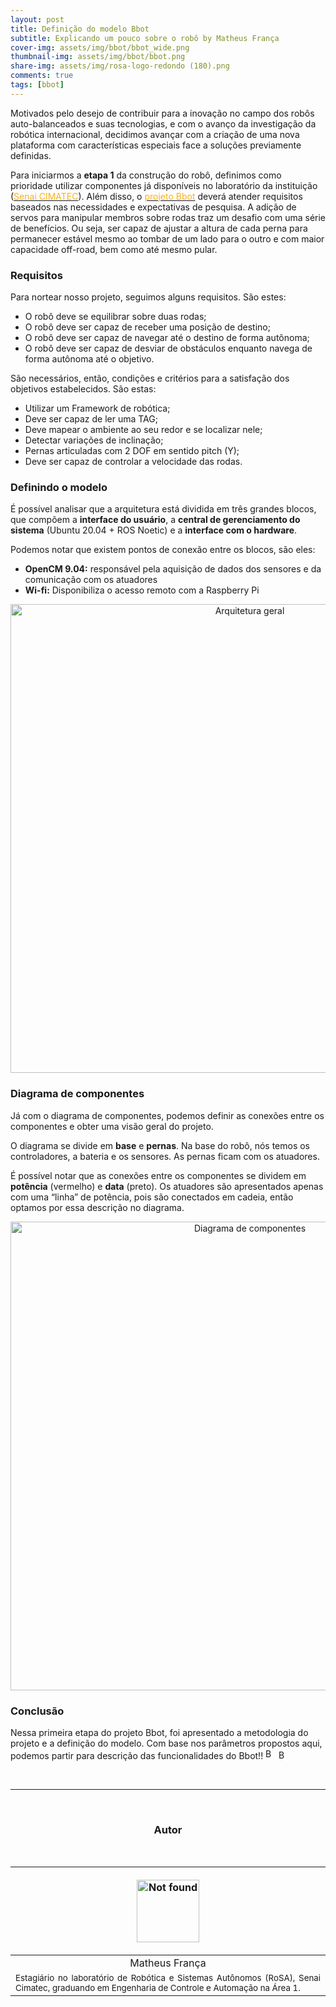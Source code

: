 ```yaml
---
layout: post
title: Definição do modelo Bbot 
subtitle: Explicando um pouco sobre o robô by Matheus França
cover-img: assets/img/bbot/bbot_wide.png
thumbnail-img: assets/img/bbot/bbot.png
share-img: assets/img/rosa-logo-redondo (180).png
comments: true
tags: [bbot]
---
```


<!-- **************************************** -->
<!-- ### Introdução -->

Motivados pelo desejo de contribuir para a inovação no campo dos robôs auto-balanceados e suas tecnologias, e com o avanço da investigação da robótica internacional, decidimos avançar com a criação de uma nova plataforma com características especiais face a soluções previamente definidas.

Para iniciarmos a **etapa 1** da construção do robô, definimos como prioridade utilizar componentes já disponíveis no laboratório da instituição (<a target="_blank" href="http://www.senaicimatec.com.br/en/"><font color="#fbb117">Senai CIMATEC</font></a>). Além disso, o <a href="https://mhar-vell.github.io/rasc/project-bbot/"><font color="#fbb117">projeto Bbot</font></a> deverá atender requisitos baseados nas necessidades e expectativas de pesquisa. A adição de servos para manipular membros sobre rodas traz um desafio com uma série de benefícios. Ou seja, ser capaz de ajustar a altura de cada perna para permanecer estável mesmo ao tombar de um lado para o outro e com maior capacidade off-road, bem como até mesmo pular. 


<!-- **************************************** -->

### Requisitos 

Para nortear nosso projeto, seguimos alguns requisitos. São estes:

- O robô deve se equilibrar sobre duas rodas;
- O robô deve ser capaz de receber uma posição de destino;
- O robô deve ser capaz de navegar até o destino de forma autônoma;
- O robô deve ser capaz de desviar de obstáculos enquanto navega de forma autônoma até o objetivo.

São necessários, então, condições e critérios para a satisfação dos objetivos estabelecidos. São estas:

- Utilizar um Framework de robótica;
- Deve ser capaz de ler uma TAG;
- Deve mapear o ambiente ao seu redor e se localizar nele;
- Detectar variações de inclinação;
- Pernas articuladas com 2 DOF em sentido pitch (Y);
- Deve ser capaz de controlar a velocidade das rodas.

<!-- **************************************** 
### Selecionando os componentes 

Aqui está uma lista completa de peças até o momento (sujeito a alterações):

Todas essas peças tem o valor aproximado de $USD 3162,64. 
-->
<!-- **************************************** -->
### Definindo o modelo

É possível analisar que a arquitetura está dividida em três grandes blocos, que compõem a <strong>interface do usuário</strong>, a <strong>central de gerenciamento do sistema</strong> (Ubuntu 20.04 + ROS Noetic) e a <strong>interface com o hardware</strong>. 


Podemos notar que existem pontos de conexão entre os blocos, são eles: 

- **OpenCM 9.04:** responsável pela aquisição de dados dos sensores e da comunicação com os atuadores
- **Wi-fi:** Disponibiliza o acesso remoto com a Raspberry Pi

<p align="center">
    <img src="{{ 'assets/img/bbot/arquitetura_geral.png' | relative_url }}" alt="Arquitetura geral" width="750"/>
</p>

<!-- **************************************** -->
### Diagrama de componentes

Já com o diagrama de componentes, podemos definir as conexões entre os componentes e obter uma visão geral do projeto.

O diagrama se divide em <strong>base</strong> e <strong>pernas</strong>. Na base do robô, nós temos os controladores, a bateria e os sensores. As pernas ficam com os atuadores. 

É possível notar que as conexões entre os  componentes se dividem em <strong>potência</strong> (vermelho) e <strong>data</strong> (preto). Os atuadores são apresentados apenas com uma “linha” de potência, pois são conectados em cadeia, então optamos por essa descrição no diagrama.

<p align="center">
    <img src="{{ 'assets/img/bbot/components_diagram.png' | relative_url }}" alt="Diagrama de componentes" width="750"/>
</p>

<!-- **************************************** -->
### Conclusão
Nessa primeira etapa do projeto Bbot, foi apresentado a metodologia do projeto e a definição do modelo. Com base nos parâmetros propostos aqui, podemos partir para descrição das funcionalidades do Bbot!! <img src="{{ 'assets/img/bbot/bbot.png' | relative_url }}" alt="Bbot" width="17"/> <img src="{{ 'assets/img/bbot/bbot_stand.png' | relative_url }}" alt="Bbot" width="15"/>


<!-- **************************************** 

###Veja a seguir

#Aqui você encontra os posts relacionados às etapas de projeto do Bbot. <strong>Fique atento!!</strong>


<a href="https://mhar-vell.github.io/rasc/2021-07-22-bbot-funcionalidades-do-bbot/"><font color="#fbb117">[Etapa 2] Funcionalidades do Bbot</font></a>
-->
<!-- <a href="https://mhar-vell.github.io/rasc/2021-07-28-bbot-modelo-3d-do-bbot-etapa-2/"><font color="#fbb117">[Etapa 2] Construindo o Bbot (Modelo 3d)</font></a> -->
 
<!-- <a href="https://mhar-vell.github.io/rasc/2021-08-04-bbot-esquematico-ee-etapa-3/"><font color="#fbb117">[Etapa 3] Esquemático EE</font></a> - disponivel em 04/08/2021 -->

<!-- <a href="https://mhar-vell.github.io/rasc/2021-08-11-bbot-simulacao-etapa-4/"><font color="#fbb117">[Etapa 4] Simulação</font></a> - disponivel em 11/08/2021 -->

<!-- <a href="https://mhar-vell.github.io/rasc/2021-08-18-bbot-montagem-e-teste-etapa-5/"><font color="#fbb117">[Etapa 5] Montagem final e teste</font></a> - disponivel em 18/08/2021 -->

<br>

----------------

<br>

<!-- **************************************** Autor **************************************** -->
<center><h3 class="post-title">Autor</h3><br/></center>

<div class="row">
  <div class=" col-xl-auto offset-xl-0 col-lg-4 offset-lg-0">
    <table class="table-borderless highlight">
      <thead>
        <tr>
            <th><center><a href="https://www.linkedin.com/in/matheus-fran%C3%A7a-b62044150/" target="_blank">
                <p align="center">
                    <img src="{{ 'assets/img/people/matheusfrança-1.png' | relative_url }}" alt="Not found" width="100" class="img-fluid rounded-circle" />
                </p>
            </a></center></th>
        </tr>
      </thead>
      <tbody>
        <tr class="font-weight-bolder" style="text-align: center; margin-top: 0">
          <td width="33.33%">Matheus França</td>
        </tr>
        <tr style="text-align: center" >
          <td style="vertical-align: top;text-align: justify;"><small>Estagiário no laboratório de Robótica e Sistemas Autônomos (RoSA), Senai Cimatec, graduando em Engenharia de Controle e Automação na Área 1.</small></td>
        </tr>
      </tbody>
    </table>
  </div>
</div>

<br>
